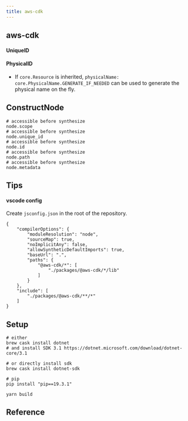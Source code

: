 ```yaml
---
title: aws-cdk
---
```


## aws-cdk


#### UniqueID


#### PhysicalID
- If `core.Resource` is inherited, `physicalName: core.PhysicalName.GENERATE_IF_NEEDED` can be used to generate the physical name on the fly.


## ConstructNode

```
# accessible before synthesize
node.scope
# accessible before synthesize
node.unique_id
# accessible before synthesize
node.id
# accessible before synthesize
node.path
# accessible before synthesize
node.metadata
```

## Tips

#### vscode config
Create `jsconfig.json` in the root of the repository.

```
{
    "compilerOptions": {
        "moduleResolution": "node",
        "sourceMap": true,
        "noImplicitAny": false,
        "allowSyntheticDefaultImports": true,
        "baseUrl": ".",
        "paths": {
            "@aws-cdk/*": [
                "./packages/@aws-cdk/*/lib"
            ]
        }
    },
    "include": [
        "./packages/@aws-cdk/**/*"
    ]
}
```

## Setup

```
# either
brew cask install dotnet
# and install SDK 3.1 https://dotnet.microsoft.com/download/dotnet-core/3.1

# or directly install sdk
brew cask install dotnet-sdk

# pip
pip install "pip==19.3.1"

yarn build
```


## Reference
